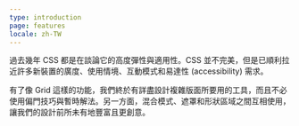 ```yaml
---
type: introduction
page: features
locale: zh-TW
---
```


過去幾年 CSS 都是在談論它的高度彈性與適用性。CSS 並不完美，但是已順利拉近許多新裝置的廣度、使用情境、互動模式和易達性 (accessibility) 需求。

有了像 Grid 這樣的功能，我們終於有詳盡設計複雜版面所要用的工具，而且不必使用偏門技巧與暫時解法。另一方面，混合模式、遮罩和形狀區域之間互相使用，讓我們的設計前所未有地豐富且更創意。
